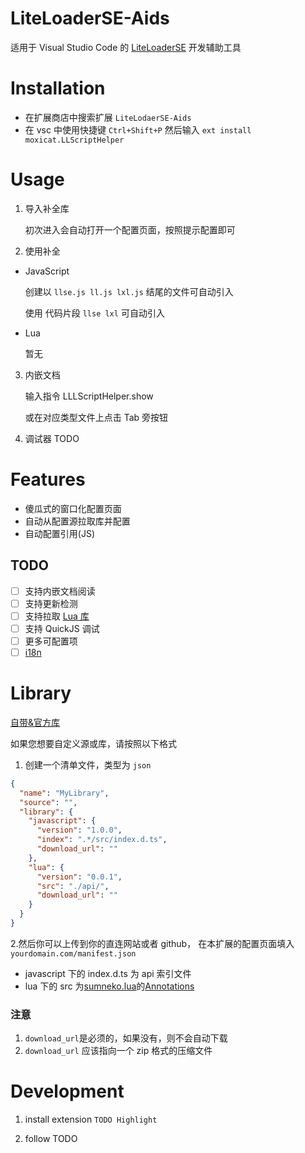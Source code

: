 <!--
 * @Author: moxi moxiout@gmail.com
 * @Date: 2022-08-24 10:09:31
 * @LastEditTime: 2022-08-26 16:54:32
-->

# LiteLoaderSE-Aids

适用于 Visual Studio Code 的 [LiteLoaderSE](https://github.com/LiteLDev/LiteLoaderBDS) 开发辅助工具

# Installation

- 在扩展商店中搜索扩展 `LiteLodaerSE-Aids`
- 在 vsc 中使用快捷键 `Ctrl+Shift+P` 然后输入 `ext install moxicat.LLScriptHelper`

# Usage

1. 导入补全库

   初次进入会自动打开一个配置页面，按照提示配置即可

2. 使用补全

- JavaScript

  创建以 `llse.js ll.js lxl.js` 结尾的文件可自动引入

  使用 代码片段 `llse lxl` 可自动引入

- Lua

  暂无

3. 内嵌文档

   输入指令 LLLScriptHelper.show

   或在对应类型文件上点击 Tab 旁按钮

4. 调试器 TODO

# Features

- 傻瓜式的窗口化配置页面
- 自动从配置源拉取库并配置
- 自动配置引用(JS)

## TODO

- [ ] 支持内嵌文档阅读
- [ ] 支持更新检测
- [ ] 支持拉取 [Lua 库](src\handler\LibraryHandler.ts)
- [ ] 支持 QuickJS 调试
- [ ] 更多可配置项
- [ ] [i18n](https://github.com/microsoft/vscode-extension-samples/tree/main/i18n-sample)

# Library

[自带&官方库](https://github.com/LiteLScript-Dev/HelperLib/)

如果您想要自定义源或库，请按照以下格式

1. 创建一个清单文件，类型为 `json`

```json
{
  "name": "MyLibrary",
  "source": "",
  "library": {
    "javascript": {
      "version": "1.0.0",
      "index": ".*/src/index.d.ts",
      "download_url": ""
    },
    "lua": {
      "version": "0.0.1",
      "src": "./api/",
      "download_url": ""
    }
  }
}
```

2.然后你可以上传到你的直连网站或者 github，
在本扩展的配置页面填入`yourdomain.com/manifest.json`

- javascript 下的 index.d.ts 为 api 索引文件
- lua 下的 src 为[sumneko.lua](https://github.com/sumneko/lua-language-server)的[Annotations](https://github.com/sumneko/lua-language-server/wiki/Annotations)

### 注意

1. `download_url`是必须的，如果没有，则不会自动下载
2. `download_url` 应该指向一个 zip 格式的压缩文件

# Development

1. install extension `TODO Highlight`

2. follow TODO
